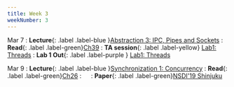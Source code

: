 ```yaml
---
title: Week 3
weekNumber: 3
---
```


Mar 7
: **Lecture**{: .label .label-blue }[Abstraction 3: IPC, Pipes and Sockets]()
    : **Read**{: .label .label-green}[Ch39](https://pages.cs.wisc.edu/~remzi/OSTEP/file-intro.pdf)
: **TA session**{: .label .label-yellow} [Lab1: Threads](/sp22/assets/slides/TA_session2.pdf)
: **Lab 1 Out**{: .label .label-purple } [Lab1: Threads](https://pkuflyingpig.gitbook.io/pintos/project-description/lab1-threads)


Mar 9
: **Lecture**{: .label .label-blue }[Synchronization 1: Concurrency]()
    : **Read**{: .label .label-green}[Ch26](https://pages.cs.wisc.edu/~remzi/OSTEP/threads-intro.pdf)
: &emsp;
    : **Paper**{: .label .label-green}[NSDI'19 Shinjuku](https://www.usenix.org/conference/nsdi19/presentation/kaffes)
